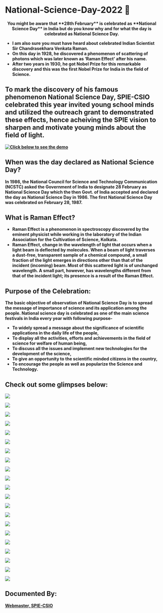# National-Science-Day-2022 🚀

<p align="center" style="margin-top:10px">
<b>
You might be aware that **28th February** is celebrated as **National Science Day** in India but do you know why and for what the day is celebrated as National Science Day.

- I am also sure you must have heard about celebrated **Indian Scientist Sir Chandrasekhara Venkata Raman**. 
- On this day in **1928**, he discovered a phenomenon of **scattering of photons which was later known as ‘Raman Effect’** after his name. 
- After two years in 1930, he got Nobel Prize for this remarkable discovery and this was the first Nobel Prize for India in the field of Science. 

## To mark the discovery of his famous phenomenon National Science Day, SPIE-CSIO celebrated this year invited young school minds and utilized the outreach grant to demonstrated these effects, hence acheiving the SPIE vision to sharpen and motivate young minds about the field of light.

 
[![Click below to see the demo](https://github.com/SPIE-CSIO-CHAPTER/National-Science-Day-2022/blob/main/Photo_Gallery/SPIE-CSIO_NSD_22.jpeg)](https://github.com/SPIE-CSIO-CHAPTER/National-Science-Day-2022/blob/main/Photo_Gallery/SPIE-CSIO_NSD_DEMP_1.mp4)

## When was the day declared as National Science Day?

In 1986, the National Council for Science and Technology Communication (NCSTC) asked the Government of India to designate 28 February as National Science Day which the then Govt. of India accepted and declared the day as National Science Day in 1986. The first National Science Day was celebrated on February 28, 1987.

## What is Raman Effect?

- Raman Effect is a phenomenon in spectroscopy discovered by the eminent physicist while working in the laboratory of the Indian Association for the Cultivation of Science, Kolkata.
- Raman Effect, change in the wavelength of light that occurs when a light beam is deflected by molecules. When a beam of light traverses a dust-free, transparent sample of a chemical compound, a small fraction of the light emerges in directions other than that of the incident (incoming) beam. Most of this scattered light is of unchanged wavelength. A small part, however, has wavelengths different from that of the incident light; its presence is a result of the Raman Effect.

## Purpose of the Celebration:

The basic objective of observation of National Science Day is to spread the message of importance of science and its application among the people. National science day is celebrated as one of the main science festivals in India every year with following purpose-

- To widely spread a message about the significance of scientific applications in the daily life of the people,
- To display all the activities, efforts and achievements in the field of science for welfare of human being,
- To discuss all the issues and implement new technologies for the development of the science,
- To give an opportunity to the scientific minded citizens in the country,
- To encourage the people as well as popularize the Science and Technology.
  
## Check out some glimpses below:
  
![](https://github.com/SPIE-CSIO-CHAPTER/National-Science-Day-2022/blob/main/Photo_Gallery/SPIE-CSIO_NSD_1.jpeg)
  
![](https://github.com/SPIE-CSIO-CHAPTER/National-Science-Day-2022/blob/main/Photo_Gallery/SPIE-CSIO_NSD_2.jpeg)
  
![](https://github.com/SPIE-CSIO-CHAPTER/National-Science-Day-2022/blob/main/Photo_Gallery/SPIE-CSIO_NSD_3.jpeg)

![](https://github.com/SPIE-CSIO-CHAPTER/National-Science-Day-2022/blob/main/Photo_Gallery/SPIE-CSIO_NSD_4.jpeg)
  
![](https://github.com/SPIE-CSIO-CHAPTER/National-Science-Day-2022/blob/main/Photo_Gallery/SPIE-CSIO_NSD_5.jpeg)
  
![](https://github.com/SPIE-CSIO-CHAPTER/National-Science-Day-2022/blob/main/Photo_Gallery/SPIE-CSIO_NSD_6.jpeg)
  
![](https://github.com/SPIE-CSIO-CHAPTER/National-Science-Day-2022/blob/main/Photo_Gallery/SPIE-CSIO_NSD_7.jpeg)
  
![](https://github.com/SPIE-CSIO-CHAPTER/National-Science-Day-2022/blob/main/Photo_Gallery/SPIE-CSIO_NSD_8.jpeg)
  
![](https://github.com/SPIE-CSIO-CHAPTER/National-Science-Day-2022/blob/main/Photo_Gallery/SPIE-CSIO_NSD_9.jpeg)
  
![](https://github.com/SPIE-CSIO-CHAPTER/National-Science-Day-2022/blob/main/Photo_Gallery/SPIE-CSIO_NSD_10.jpeg)
  
![](https://github.com/SPIE-CSIO-CHAPTER/National-Science-Day-2022/blob/main/Photo_Gallery/SPIE-CSIO_NSD_11.jpeg)
  
![](https://github.com/SPIE-CSIO-CHAPTER/National-Science-Day-2022/blob/main/Photo_Gallery/SPIE-CSIO_NSD_12.jpeg)
  
![](https://github.com/SPIE-CSIO-CHAPTER/National-Science-Day-2022/blob/main/Photo_Gallery/SPIE-CSIO_NSD_13.jpeg)
  
![](https://github.com/SPIE-CSIO-CHAPTER/National-Science-Day-2022/blob/main/Photo_Gallery/SPIE-CSIO_NSD_14.jpeg)
  
![](https://github.com/SPIE-CSIO-CHAPTER/National-Science-Day-2022/blob/main/Photo_Gallery/SPIE-CSIO_NSD_15.jpeg)
  
![](https://github.com/SPIE-CSIO-CHAPTER/National-Science-Day-2022/blob/main/Photo_Gallery/SPIE-CSIO_NSD_16.jpeg)
  
![](https://github.com/SPIE-CSIO-CHAPTER/National-Science-Day-2022/blob/main/Photo_Gallery/SPIE-CSIO_NSD_17.jpeg)
  
![](https://github.com/SPIE-CSIO-CHAPTER/National-Science-Day-2022/blob/main/Photo_Gallery/SPIE-CSIO_NSD_18.jpeg)
  
![](https://github.com/SPIE-CSIO-CHAPTER/National-Science-Day-2022/blob/main/Photo_Gallery/SPIE-CSIO_NSD_19.jpeg)
  
![](https://github.com/SPIE-CSIO-CHAPTER/National-Science-Day-2022/blob/main/Photo_Gallery/SPIE-CSIO_NSD_20.jpeg)
  
![](https://github.com/SPIE-CSIO-CHAPTER/National-Science-Day-2022/blob/main/Photo_Gallery/SPIE-CSIO_NSD_21.jpeg)
  
## Documented By:
  
[Webmaster, SPIE-CSIO](https://github.com/designerguy13-photonics/designerguy13-photonics)
